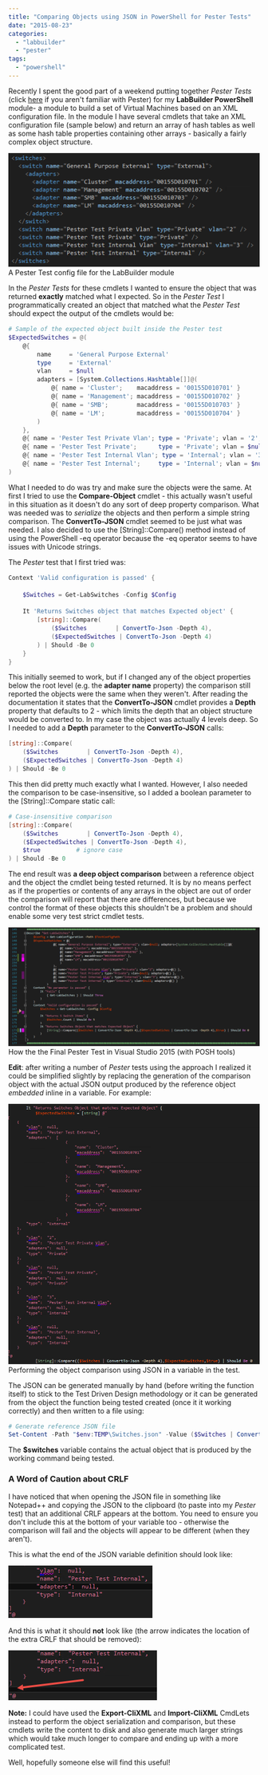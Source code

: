 ```yaml
---
title: "Comparing Objects using JSON in PowerShell for Pester Tests"
date: "2015-08-23"
categories:
  - "labbuilder"
  - "pester"
tags:
  - "powershell"
---
```


Recently I spent the good part of a weekend putting together _Pester Tests_ (click [here](http://www.powershellmagazine.com/2014/03/12/get-started-with-pester-powershell-unit-testing-framework/) if you aren't familiar with Pester) for my **LabBuilder PowerShell** module- a module to build a set of Virtual Machines based on an XML configuration file. In the module I have several cmdlets that take an XML configuration file (sample below) and return an array of hash tables as well as some hash table properties containing other arrays - basically a fairly complex object structure.

[![A Pester Test config file for the LabBuilder module](/images/ss_vs_pestertestconfigsample.png)](/images/ss_vs_pestertestconfigsample.png) A Pester Test config file for the LabBuilder module

In the _Pester Tests_ for these cmdlets I wanted to ensure the object that was returned **exactly** matched what I expected. So in the _Pester Test_ I programmatically created an object that matched what the _Pester Test_ should expect the output of the cmdlets would be:

```powershell
# Sample of the expected object built inside the Pester test
$ExpectedSwitches = @(
    @{
        name     = 'General Purpose External'
        type     = 'External'
        vlan     = $null
        adapters = [System.Collections.Hashtable[]]@(
            @{ name = 'Cluster';    macaddress = '00155D010701' }
            @{ name = 'Management'; macaddress = '00155D010702' }
            @{ name = 'SMB';        macaddress = '00155D010703' }
            @{ name = 'LM';         macaddress = '00155D010704' }
        )
    },
    @{ name = 'Pester Test Private Vlan'; type = 'Private'; vlan = '2'; adapters = @() },
    @{ name = 'Pester Test Private';      type = 'Private'; vlan = $null; adapters = @() },
    @{ name = 'Pester Test Internal Vlan'; type = 'Internal'; vlan = '3'; adapters = @() },
    @{ name = 'Pester Test Internal';     type = 'Internal'; vlan = $null; adapters = @() }
)
```

What I needed to do was try and make sure the objects were the same. At first I tried to use the **Compare-Object** cmdlet - this actually wasn't useful in this situation as it doesn't do any sort of deep property comparison. What was needed was to _serialize_ the objects and then perform a simple string comparison. The **ConvertTo-JSON** cmdlet seemed to be just what was needed. I also decided to use the \[String\]::Compare() method instead of using the PowerShell -eq operator because the -eq operator seems to have issues with Unicode strings.

The _Pester_ test that I first tried was:

```powershell
Context 'Valid configuration is passed' {

    $Switches = Get-LabSwitches -Config $Config

    It 'Returns Switches object that matches Expected object' {
        [string]::Compare(
            ($Switches        | ConvertTo-Json -Depth 4),
            ($ExpectedSwitches | ConvertTo-Json -Depth 4)
        ) | Should -Be 0
    }
}
```

This initially seemed to work, but if I changed any of the object properties below the root level (e.g. the **adapter name** property) the comparison still reported the objects were the same when they weren't. After reading the documentation it states that the **ConvertTo-JSON** cmdlet provides a **Depth** property that defaults to 2 - which limits the depth that an object structure would be converted to. In my case the object was actually 4 levels deep. So I needed to add a **Depth** parameter to the **ConvertTo-JSON** calls:

```powershell
[string]::Compare(
    ($Switches        | ConvertTo-Json -Depth 4),
    ($ExpectedSwitches | ConvertTo-Json -Depth 4)
) | Should -Be 0
```

This then did pretty much exactly what I wanted. However, I also needed the comparison to be case-insensitive, so I added a boolean parameter to the \[String\]::Compare static call:

```powershell
# Case-insensitive comparison
[string]::Compare(
    ($Switches        | ConvertTo-Json -Depth 4),
    ($ExpectedSwitches | ConvertTo-Json -Depth 4),
    $true          # ignore case
) | Should -Be 0
```

The end result was **a deep object comparison** between a reference object and the object the cmdlet being tested returned. It is by no means perfect as if the properties or contents of any arrays in the object are out of order the comparison will report that there are differences, but because we control the format of these objects this shouldn't be a problem and should enable some very test strict cmdlet tests.

[![How the the Final Pester Test in Visual Studio 2015 (with POSH tools)](/images/ss_vs_pestertest_object_comparison.png?w=660)](/images/ss_vs_pestertest_object_comparison.png)
How the the Final Pester Test in Visual Studio 2015 (with POSH tools)

**Edit**: after writing a number of _Pester_ tests using the approach I realized it could be simplified slightly by replacing the generation of the comparison object with the actual JSON output produced by the reference object _embedded_ inline in a variable. For example:

[![Performing the object comparison using JSON in a variable in the test.](/images/ss_vs_pestertest_inline_json1.png?w=660)](/images/ss_vs_pestertest_inline_json1.png)
Performing the object comparison using JSON in a variable in the test.

The JSON can be generated manually by hand (before writing the function itself) to stick to the Test Driven Design methodology or it can be generated from the object the function being tested created (once it it working correctly) and then written to a file using:

```powershell
# Generate reference JSON file
Set-Content -Path "$env:TEMP\Switches.json" -Value ($Switches | ConvertTo-Json -Depth 4)
```

The **$switches** variable contains the actual object that is produced by the  working command being tested.

### A Word of Caution about CRLF

I have noticed that when opening the JSON file in something like Notepad++ and copying the JSON to the clipboard (to paste into my _Pester_ test) that an additional CRLF appears at the bottom. You need to ensure you don't include this at the bottom of your variable too - otherwise the comparison will fail and the objects will appear to be different (when they aren't).

This is what the end of the JSON variable definition should look like:

[![Good JSON CRLF Formatting](/images/ss_vs_pestertest_inline_json_good.png)](/images/ss_vs_pestertest_inline_json_good.png)

And this is what it should **not** look like (the arrow indicates the location of the extra CRLF that should be removed):

[![Good JSON CRLF formatting](/images/ss_vs_pestertest_inline_json_bad.png)](/images/ss_vs_pestertest_inline_json_bad.png)

**Note:** I could have used the **Export-CliXML** and **Import-CliXML** CmdLets instead to perform the object serialization and comparison, but these cmdlets write the content to disk and also generate much larger strings which would take much longer to compare and ending up with a more complicated test.

Well, hopefully someone else will find this useful!
